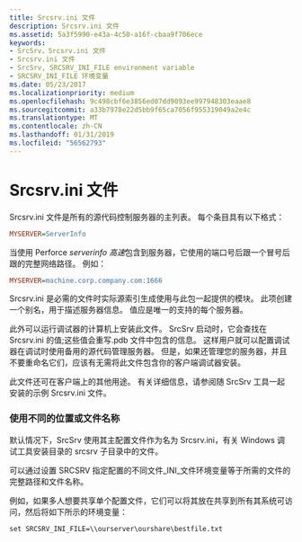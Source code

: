 ```yaml
---
title: Srcsrv.ini 文件
description: Srcsrv.ini 文件
ms.assetid: 5a3f5990-e43a-4c50-a16f-cbaa9f706ece
keywords:
- SrcSrv，Srcsrv.ini 文件
- Srcsrv.ini 文件
- SrcSrv, SRCSRV_INI_FILE environment variable
- SRCSRV_INI_FILE 环境变量
ms.date: 05/23/2017
ms.localizationpriority: medium
ms.openlocfilehash: 9c498cbf6e3856ed07dd9093ee997948303eaae8
ms.sourcegitcommit: a33b7978e22d5bb9f65ca7056f955319049a2e4c
ms.translationtype: MT
ms.contentlocale: zh-CN
ms.lasthandoff: 01/31/2019
ms.locfileid: "56562793"
---
```

# <a name="the-srcsrvini-file"></a>Srcsrv.ini 文件


Srcsrv.ini 文件是所有的源代码控制服务器的主列表。 每个条目具有以下格式：

```ini
MYSERVER=ServerInfo
```

当使用 Perforce *serverinfo 高速*包含到服务器，它使用的端口号后跟一个冒号后跟的完整网络路径。 例如：

```ini
MYSERVER=machine.corp.company.com:1666
```

Srcsrv.ini 是必需的文件时实际源索引生成使用与此包一起提供的模块。 此项创建一个别名，用于描述服务器信息。 值应是唯一的支持的每个服务器。

此外可以运行调试器的计算机上安装此文件。 SrcSrv 启动时，它会查找在 Srcsrv.ini 的值;这些值会重写.pdb 文件中包含的信息。 这样用户就可以配置调试器在调试时使用备用的源代码管理服务器。 但是，如果还管理您的服务器，并且不要重命名它们，应该有无需将此文件包含你的客户端调试器安装。

此文件还可在客户端上的其他用途。 有关详细信息，请参阅随 SrcSrv 工具一起安装的示例 Srcsrv.ini 文件。

### <a name="span-idusingadifferentlocationorfilenamespanspan-idusingadifferentlocationorfilenamespanusing-a-different-location-or-file-name"></a><span id="using_a_different_location_or_file_name"></span><span id="USING_A_DIFFERENT_LOCATION_OR_FILE_NAME"></span>使用不同的位置或文件名称

默认情况下，SrcSrv 使用其主配置文件作为名为 Srcsrv.ini，有关 Windows 调试工具安装目录的 srcsrv 子目录中的文件。

可以通过设置 SRCSRV 指定配置的不同文件\_INI\_文件环境变量等于所需的文件的完整路径和文件名称。

例如，如果多人想要共享单个配置文件，它们可以将其放在共享到所有其系统可访问，然后将如下所示的环境变量：

```console
set SRCSRV_INI_FILE=\\ourserver\ourshare\bestfile.txt
```

 

 





